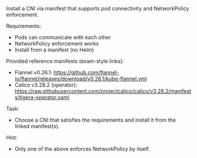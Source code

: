 Install a CNI via manifest that supports pod connectivity and NetworkPolicy enforcement.

Requirements:
- Pods can communicate with each other
- NetworkPolicy enforcement works
- Install from a manifest (no Helm)

Provided reference manifests (exam-style links):
- Flannel v0.26.1: https://github.com/flannel-io/flannel/releases/download/v0.26.1/kube-flannel.yml
- Calico v3.28.2 (operator): https://raw.githubusercontent.com/projectcalico/calico/v3.28.2/manifests/tigera-operator.yaml

Task:
- Choose a CNI that satisfies the requirements and install it from the linked manifest(s).

Hint:
- Only one of the above enforces NetworkPolicy by itself.

